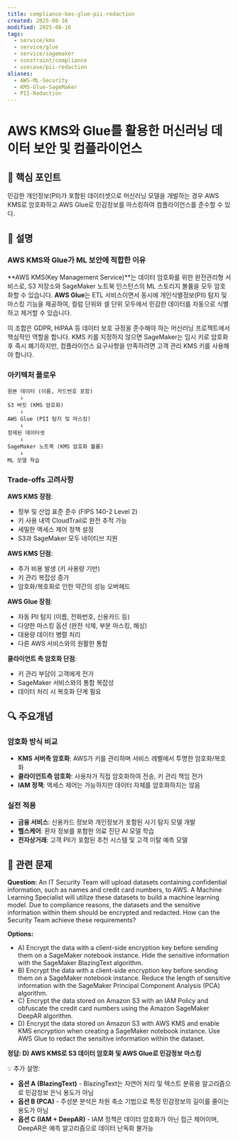```yaml
---
title: compliance-kms-glue-pii-redaction
created: 2025-08-16
modified: 2025-08-16
tags:
  - service/kms
  - service/glue
  - service/sagemaker
  - constraint/compliance
  - usecase/pii-redaction
aliases:
  - AWS-ML-Security
  - KMS-Glue-SageMaker
  - PII-Redaction
---
```


# AWS KMS와 Glue를 활용한 머신러닝 데이터 보안 및 컴플라이언스

## 🎯 핵심 포인트

민감한 개인정보(PII)가 포함된 데이터셋으로 머신러닝 모델을 개발하는 경우 AWS KMS로 암호화하고 AWS Glue로 민감정보를 마스킹하여 컴플라이언스를 준수할 수 있다.

## 📝 설명

### AWS KMS와 Glue가 ML 보안에 적합한 이유

**AWS KMS(Key Management Service)**는 데이터 암호화를 위한 완전관리형 서비스로, S3 저장소와 SageMaker 노트북 인스턴스의 ML 스토리지 볼륨을 모두 암호화할 수 있습니다. **AWS Glue**는 ETL 서비스이면서 동시에 개인식별정보(PII) 탐지 및 마스킹 기능을 제공하여, 컬럼 단위와 셀 단위 모두에서 민감한 데이터를 자동으로 식별하고 제거할 수 있습니다.

이 조합은 GDPR, HIPAA 등 데이터 보호 규정을 준수해야 하는 머신러닝 프로젝트에서 핵심적인 역할을 합니다. KMS 키를 지정하지 않으면 SageMaker는 임시 키로 암호화 후 즉시 폐기하지만, 컴플라이언스 요구사항을 만족하려면 고객 관리 KMS 키를 사용해야 합니다.

### 아키텍처 플로우

```
원본 데이터 (이름, 카드번호 포함)
    ↓
S3 버킷 (KMS 암호화)
    ↓
AWS Glue (PII 탐지 및 마스킹)
    ↓
정제된 데이터셋
    ↓
SageMaker 노트북 (KMS 암호화 볼륨)
    ↓
ML 모델 학습
```

### Trade-offs 고려사항

**AWS KMS 장점**:
- 정부 및 산업 표준 준수 (FIPS 140-2 Level 2)
- 키 사용 내역 CloudTrail로 완전 추적 가능
- 세밀한 액세스 제어 정책 설정
- S3과 SageMaker 모두 네이티브 지원

**AWS KMS 단점**:
- 추가 비용 발생 (키 사용량 기반)
- 키 관리 복잡성 증가
- 암호화/복호화로 인한 약간의 성능 오버헤드

**AWS Glue 장점**:
- 자동 PII 탐지 (이름, 전화번호, 신용카드 등)
- 다양한 마스킹 옵션 (완전 삭제, 부분 마스킹, 해싱)
- 대용량 데이터 병렬 처리
- 다른 AWS 서비스와의 원활한 통합

**클라이언트 측 암호화 단점**:
- 키 관리 부담이 고객에게 전가
- SageMaker 서비스와의 통합 복잡성
- 데이터 처리 시 복호화 단계 필요

## 🔍 주요개념

### 암호화 방식 비교

- **KMS 서버측 암호화**: AWS가 키를 관리하며 서비스 레벨에서 투명한 암호화/복호화
- **클라이언트측 암호화**: 사용자가 직접 암호화하여 전송, 키 관리 책임 전가
- **IAM 정책**: 액세스 제어는 가능하지만 데이터 자체를 암호화하지는 않음

### 실전 적용

- **금융 서비스**: 신용카드 정보와 개인정보가 포함된 사기 탐지 모델 개발
- **헬스케어**: 환자 정보를 포함한 의료 진단 AI 모델 학습
- **전자상거래**: 고객 PII가 포함된 추천 시스템 및 고객 이탈 예측 모델

## 📝 관련 문제

**Question:** An IT Security Team will upload datasets containing confidential information, such as names and credit card numbers, to AWS. A Machine Learning Specialist will utilize these datasets to build a machine learning model. Due to compliance reasons, the datasets and the sensitive information within them should be encrypted and redacted. How can the Security Team achieve these requirements?

**Options:**

- A) Encrypt the data with a client-side encryption key before sending them on a SageMaker notebook instance. Hide the sensitive information with the SageMaker BlazingText algorithm.
- B) Encrypt the data with a client-side encryption key before sending them on a SageMaker notebook instance. Reduce the length of sensitive information with the SageMaker Principal Component Analysis (PCA) algorithm.
- C) Encrypt the data stored on Amazon S3 with an IAM Policy and obfuscate the credit card numbers using the Amazon SageMaker DeepAR algorithm.
- D) Encrypt the data stored on Amazon S3 with AWS KMS and enable KMS encryption when creating a SageMaker notebook instance. Use AWS Glue to redact the sensitive information within the dataset.

**정답: D) AWS KMS로 S3 데이터 암호화 및 AWS Glue로 민감정보 마스킹**

💡 추가 설명:

- **옵션 A (BlazingText)** - BlazingText는 자연어 처리 및 텍스트 분류용 알고리즘으로 민감정보 은닉 용도가 아님
- **옵션 B (PCA)** - 주성분 분석은 차원 축소 기법으로 특정 민감정보의 길이를 줄이는 용도가 아님
- **옵션 C (IAM + DeepAR)** - IAM 정책은 데이터 암호화가 아닌 접근 제어이며, DeepAR은 예측 알고리즘으로 데이터 난독화 불가능